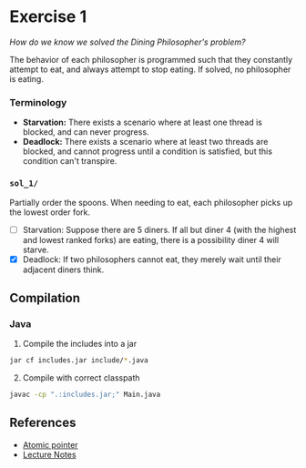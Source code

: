 # Exercise 1
_How do we know we solved the Dining Philosopher's problem?_ 

The behavior of each
philosopher is programmed such that they constantly attempt to eat, and always
attempt to stop eating. If solved, no philosopher is eating. 

### Terminology
* __Starvation:__ There exists a scenario where at least one thread is blocked,
and can never progress. 
* __Deadlock:__ There exists a scenario where at least two threads are blocked, 
and cannot progress until a condition is satisfied, but this condition
can't transpire. 

### `sol_1/`
Partially order the spoons. When needing to eat, each philosopher picks up 
the lowest order fork. 
- [ ] Starvation: Suppose there are 5 diners. If all but diner 4 (with the
highest and lowest ranked forks) are eating, there is a possibility diner
4 will starve. 
- [x] Deadlock: If two philosophers cannot eat, they merely wait until their
adjacent diners think.

## Compilation
### Java
1. Compile the includes into a jar
```bash
jar cf includes.jar include/*.java
```
2. Compile with correct classpath
```bash
javac -cp ".:includes.jar;" Main.java
```


## References
* [Atomic pointer](https://stackoverflow.com/questions/26787086/atomic-pointers-in-c-and-passing-objects-between-threads)
* [Lecture Notes](http://web.eecs.utk.edu/~mbeck/classes/cs560/560/notes/Dphil/lecture.html)
